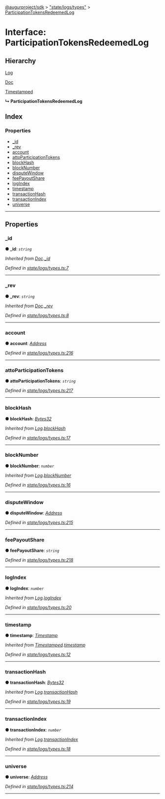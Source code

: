 [@augurproject/sdk](../README.md) > ["state/logs/types"](../modules/_state_logs_types_.md) > [ParticipationTokensRedeemedLog](../interfaces/_state_logs_types_.participationtokensredeemedlog.md)

# Interface: ParticipationTokensRedeemedLog

## Hierarchy

 [Log](_state_logs_types_.log.md)

 [Doc](_state_logs_types_.doc.md)

 [Timestamped](_state_logs_types_.timestamped.md)

**↳ ParticipationTokensRedeemedLog**

## Index

### Properties

* [_id](_state_logs_types_.participationtokensredeemedlog.md#_id)
* [_rev](_state_logs_types_.participationtokensredeemedlog.md#_rev)
* [account](_state_logs_types_.participationtokensredeemedlog.md#account)
* [attoParticipationTokens](_state_logs_types_.participationtokensredeemedlog.md#attoparticipationtokens)
* [blockHash](_state_logs_types_.participationtokensredeemedlog.md#blockhash)
* [blockNumber](_state_logs_types_.participationtokensredeemedlog.md#blocknumber)
* [disputeWindow](_state_logs_types_.participationtokensredeemedlog.md#disputewindow)
* [feePayoutShare](_state_logs_types_.participationtokensredeemedlog.md#feepayoutshare)
* [logIndex](_state_logs_types_.participationtokensredeemedlog.md#logindex)
* [timestamp](_state_logs_types_.participationtokensredeemedlog.md#timestamp)
* [transactionHash](_state_logs_types_.participationtokensredeemedlog.md#transactionhash)
* [transactionIndex](_state_logs_types_.participationtokensredeemedlog.md#transactionindex)
* [universe](_state_logs_types_.participationtokensredeemedlog.md#universe)

---

## Properties

<a id="_id"></a>

###  _id

**● _id**: *`string`*

*Inherited from [Doc](_state_logs_types_.doc.md).[_id](_state_logs_types_.doc.md#_id)*

*Defined in [state/logs/types.ts:7](https://github.com/AugurProject/augur/blob/1991ef64ef/packages/augur-sdk/src/state/logs/types.ts#L7)*

___
<a id="_rev"></a>

###  _rev

**● _rev**: *`string`*

*Inherited from [Doc](_state_logs_types_.doc.md).[_rev](_state_logs_types_.doc.md#_rev)*

*Defined in [state/logs/types.ts:8](https://github.com/AugurProject/augur/blob/1991ef64ef/packages/augur-sdk/src/state/logs/types.ts#L8)*

___
<a id="account"></a>

###  account

**● account**: *[Address](../modules/_state_logs_types_.md#address)*

*Defined in [state/logs/types.ts:216](https://github.com/AugurProject/augur/blob/1991ef64ef/packages/augur-sdk/src/state/logs/types.ts#L216)*

___
<a id="attoparticipationtokens"></a>

###  attoParticipationTokens

**● attoParticipationTokens**: *`string`*

*Defined in [state/logs/types.ts:217](https://github.com/AugurProject/augur/blob/1991ef64ef/packages/augur-sdk/src/state/logs/types.ts#L217)*

___
<a id="blockhash"></a>

###  blockHash

**● blockHash**: *[Bytes32](../modules/_state_logs_types_.md#bytes32)*

*Inherited from [Log](_state_logs_types_.log.md).[blockHash](_state_logs_types_.log.md#blockhash)*

*Defined in [state/logs/types.ts:17](https://github.com/AugurProject/augur/blob/1991ef64ef/packages/augur-sdk/src/state/logs/types.ts#L17)*

___
<a id="blocknumber"></a>

###  blockNumber

**● blockNumber**: *`number`*

*Inherited from [Log](_state_logs_types_.log.md).[blockNumber](_state_logs_types_.log.md#blocknumber)*

*Defined in [state/logs/types.ts:16](https://github.com/AugurProject/augur/blob/1991ef64ef/packages/augur-sdk/src/state/logs/types.ts#L16)*

___
<a id="disputewindow"></a>

###  disputeWindow

**● disputeWindow**: *[Address](../modules/_state_logs_types_.md#address)*

*Defined in [state/logs/types.ts:215](https://github.com/AugurProject/augur/blob/1991ef64ef/packages/augur-sdk/src/state/logs/types.ts#L215)*

___
<a id="feepayoutshare"></a>

###  feePayoutShare

**● feePayoutShare**: *`string`*

*Defined in [state/logs/types.ts:218](https://github.com/AugurProject/augur/blob/1991ef64ef/packages/augur-sdk/src/state/logs/types.ts#L218)*

___
<a id="logindex"></a>

###  logIndex

**● logIndex**: *`number`*

*Inherited from [Log](_state_logs_types_.log.md).[logIndex](_state_logs_types_.log.md#logindex)*

*Defined in [state/logs/types.ts:20](https://github.com/AugurProject/augur/blob/1991ef64ef/packages/augur-sdk/src/state/logs/types.ts#L20)*

___
<a id="timestamp"></a>

###  timestamp

**● timestamp**: *[Timestamp](../modules/_state_logs_types_.md#timestamp)*

*Inherited from [Timestamped](_state_logs_types_.timestamped.md).[timestamp](_state_logs_types_.timestamped.md#timestamp)*

*Defined in [state/logs/types.ts:12](https://github.com/AugurProject/augur/blob/1991ef64ef/packages/augur-sdk/src/state/logs/types.ts#L12)*

___
<a id="transactionhash"></a>

###  transactionHash

**● transactionHash**: *[Bytes32](../modules/_state_logs_types_.md#bytes32)*

*Inherited from [Log](_state_logs_types_.log.md).[transactionHash](_state_logs_types_.log.md#transactionhash)*

*Defined in [state/logs/types.ts:19](https://github.com/AugurProject/augur/blob/1991ef64ef/packages/augur-sdk/src/state/logs/types.ts#L19)*

___
<a id="transactionindex"></a>

###  transactionIndex

**● transactionIndex**: *`number`*

*Inherited from [Log](_state_logs_types_.log.md).[transactionIndex](_state_logs_types_.log.md#transactionindex)*

*Defined in [state/logs/types.ts:18](https://github.com/AugurProject/augur/blob/1991ef64ef/packages/augur-sdk/src/state/logs/types.ts#L18)*

___
<a id="universe"></a>

###  universe

**● universe**: *[Address](../modules/_state_logs_types_.md#address)*

*Defined in [state/logs/types.ts:214](https://github.com/AugurProject/augur/blob/1991ef64ef/packages/augur-sdk/src/state/logs/types.ts#L214)*

___

